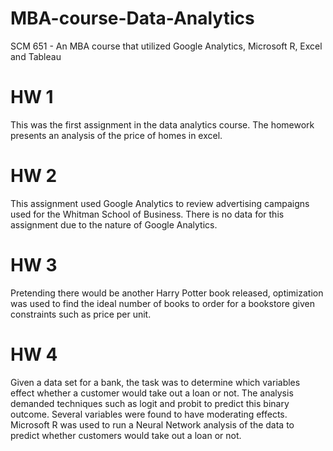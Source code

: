 # MBA-course-Data-Analytics
SCM 651 - An MBA course that utilized Google Analytics, Microsoft R, Excel and Tableau

# HW 1
This was the first assignment in the data analytics course. The homework presents an analysis of the price of homes in excel.

# HW 2

This assignment used Google Analytics to review advertising campaigns used for the Whitman School of Business.
There is no data for this assignment due to the nature of Google Analytics.

# HW 3

Pretending there would be another Harry Potter book released, optimization was used to find the ideal number of books to order
for a bookstore given constraints such as price per unit.

# HW 4

Given a data set for a bank, the task was to determine which variables effect whether a customer would take out a loan or not. The analysis
demanded techniques such as logit and probit to predict this binary outcome. Several variables were found to have moderating effects.
Microsoft R was used to run a Neural Network analysis of the data to predict whether customers would take out a loan or not.
